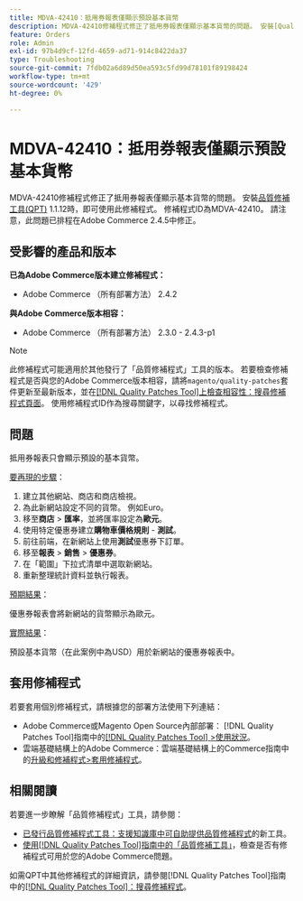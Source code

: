 ```yaml
---
title: MDVA-42410：抵用券報表僅顯示預設基本貨幣
description: MDVA-42410修補程式修正了抵用券報表僅顯示基本貨幣的問題。 安裝[Quality Patches Tool (QPT)](https://experienceleague.adobe.com/en/docs/commerce-operations/tools/quality-patches-tool/quality-patches-tool-to-self-serve-quality-patches) 1.1.12後，即可使用此修補程式。 修補程式ID為MDVA-42410。 請注意，此問題已排程在Adobe Commerce 2.4.5中修正。
feature: Orders
role: Admin
exl-id: 97b4d9cf-12fd-4659-ad71-914c8422da37
type: Troubleshooting
source-git-commit: 7fdb02a6d89d50ea593c5fd99d78101f89198424
workflow-type: tm+mt
source-wordcount: '429'
ht-degree: 0%

---
```


# MDVA-42410：抵用券報表僅顯示預設基本貨幣

MDVA-42410修補程式修正了抵用券報表僅顯示基本貨幣的問題。 安裝[品質修補工具(QPT)](https://experienceleague.adobe.com/en/docs/commerce-operations/tools/quality-patches-tool/quality-patches-tool-to-self-serve-quality-patches) 1.1.12時，即可使用此修補程式。 修補程式ID為MDVA-42410。 請注意，此問題已排程在Adobe Commerce 2.4.5中修正。

## 受影響的產品和版本

**已為Adobe Commerce版本建立修補程式：**

* Adobe Commerce （所有部署方法） 2.4.2

**與Adobe Commerce版本相容：**

* Adobe Commerce （所有部署方法） 2.3.0 - 2.4.3-p1

>[!NOTE]
>
>此修補程式可能適用於其他發行了「品質修補程式」工具的版本。 若要檢查修補程式是否與您的Adobe Commerce版本相容，請將`magento/quality-patches`套件更新至最新版本，並在[[!DNL Quality Patches Tool]上檢查相容性：搜尋修補程式頁面](https://experienceleague.adobe.com/en/docs/commerce-operations/tools/quality-patches-tool/quality-patches-tool-to-self-serve-quality-patches)。 使用修補程式ID作為搜尋關鍵字，以尋找修補程式。

## 問題

抵用券報表只會顯示預設的基本貨幣。

<u>要再現的步驟</u>：

1. 建立其他網站、商店和商店檢視。
1. 為此新網站設定不同的貨幣。 例如Euro。
1. 移至&#x200B;**商店** > **匯率**，並將匯率設定為&#x200B;**歐元**。
1. 使用特定優惠券建立&#x200B;**購物車價格規則** - **測試**。
1. 前往前端，在新網站上使用&#x200B;**測試**&#x200B;優惠券下訂單。
1. 移至&#x200B;**報表** > **銷售** > **優惠券**。
1. 在「範圍」下拉式清單中選取新網站。
1. 重新整理統計資料並執行報表。

<u>預期結果</u>：

優惠券報表會將新網站的貨幣顯示為歐元。

<u>實際結果</u>：

預設基本貨幣（在此案例中為USD）用於新網站的優惠券報表中。

## 套用修補程式

若要套用個別修補程式，請根據您的部署方法使用下列連結：

* Adobe Commerce或Magento Open Source內部部署： [!DNL Quality Patches Tool]指南中的[[!DNL Quality Patches Tool] >使用狀況](/help/tools/quality-patches-tool/usage.md)。
* 雲端基礎結構上的Adobe Commerce：雲端基礎結構上的Commerce指南中的[升級和修補程式>套用修補程式](https://experienceleague.adobe.com/docs/commerce-cloud-service/user-guide/develop/upgrade/apply-patches.html)。

## 相關閱讀

若要進一步瞭解「品質修補程式」工具，請參閱：

* [已發行品質修補程式工具：支援知識庫中可自助提供品質修補程式](https://experienceleague.adobe.com/en/docs/commerce-operations/tools/quality-patches-tool/quality-patches-tool-to-self-serve-quality-patches)的新工具。
* [使用[!DNL Quality Patches Tool]指南中的「品質修補工具」](/help/tools/quality-patches-tool/patches-available-in-qpt/check-patch-for-magento-issue-with-magento-quality-patches.md)，檢查是否有修補程式可用於您的Adobe Commerce問題。

如需QPT中其他修補程式的詳細資訊，請參閱[!DNL Quality Patches Tool]指南中的[[!DNL Quality Patches Tool]：搜尋修補程式](https://experienceleague.adobe.com/tools/commerce-quality-patches/index.html)。
